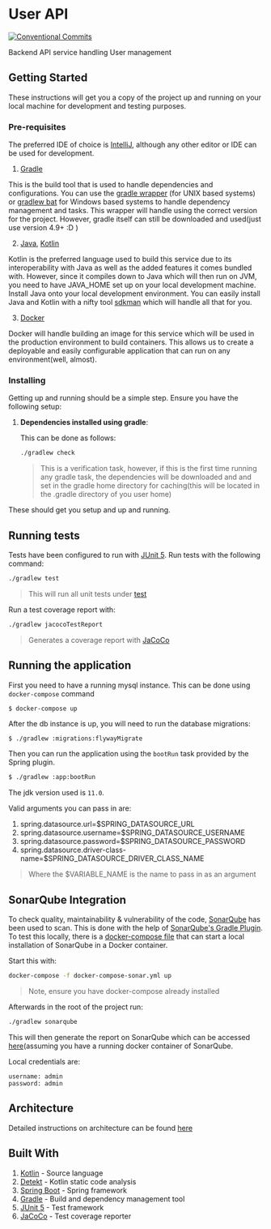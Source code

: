 # User API

[![Conventional Commits](https://img.shields.io/badge/Conventional%20Commits-1.0.0-yellow.svg)](https://conventionalcommits.org)

Backend API service handling User management

## Getting Started

These instructions will get you a copy of the project up and running on your local machine for development and testing 
purposes.

### Pre-requisites

The preferred IDE of choice is [IntelliJ](https://www.jetbrains.com/idea/), although any other editor or IDE can be used for development.

1. [Gradle](https://gradle.org/)

This is the build tool that is used to handle dependencies and configurations. You can use the [gradle wrapper](./gradlew) (for UNIX based systems) or [gradlew bat](./gradlew.bat)
for Windows based systems to handle dependency management and tasks. This wrapper will handle using the correct version 
for the project. However, gradle itself can still be downloaded and used(just use version 4.9+ :D )

2. [Java](https://www.oracle.com/java/), [Kotlin](https://kotlinlang.org)

Kotlin is the preferred language used to build this service due to its interoperability with Java as well as the added features
it comes bundled with. However, since it compiles down to Java which will then run on JVM, you need to have JAVA_HOME set up on
your local development machine. Install Java onto your local development environment. You can easily install Java and Kotlin 
with a nifty tool [sdkman](https://sdkman.io/) which will handle all that for you.

3. [Docker](https://www.docker.com/)

Docker will handle building an image for this service which will be used in the production environment to build containers. This allows
us to create a deployable and easily configurable application that can run on any environment(well, almost).

### Installing

Getting up and running should be a simple step. Ensure you have the following setup:

1. __Dependencies installed using gradle__:

    This can be done as follows:
    
    ```bash
    ./gradlew check
    ```
    
    > This is a verification task, however, if this is the first time running any gradle task, the dependencies will be downloaded and
    > and set in the gradle home directory for caching(this will be located in the .gradle directory of you user home)


These should get you setup and up and running.

## Running tests

Tests have been configured to run with [JUnit 5](https://junit.org/junit5/). Run tests with the following command:

```bash
./gradlew test
```

> This will run all unit tests under [test](./src/test/kotlin/)

Run a test coverage report with:

```bash
./gradlew jacocoTestReport
```

> Generates a coverage report with [JaCoCo](http://www.eclemma.org/jacoco/)

## Running the application

First you need to have a running mysql instance. This can be done using `docker-compose` command

```bash
$ docker-compose up
```

After the db instance is up, you will need  to run the database migrations:

```
$ ./gradlew :migrations:flywayMigrate
```

Then you can run the application using the `bootRun` task provided by the Spring plugin.

```bash
$ ./gradlew :app:bootRun
```

The jdk version used is `11.0`.

Valid arguments you can pass in are:

1. spring.datasource.url=$SPRING_DATASOURCE_URL
2. spring.datasource.username=$SPRING_DATASOURCE_USERNAME
3. spring.datasource.password=$SPRING_DATASOURCE_PASSWORD
4. spring.datasource.driver-class-name=$SPRING_DATASOURCE_DRIVER_CLASS_NAME

> Where the $VARIABLE_NAME is the name to pass in as an argument

## SonarQube Integration

To check quality, maintainability & vulnerability of the code, [SonarQube](https://docs.sonarqube.org/latest/) has been
used to scan. This is done with the help of [SonarQube's Gradle Plugin](https://docs.sonarqube.org/latest/analysis/scan/sonarscanner-for-gradle/).
To test this locally, there is a [docker-compose file](./docker-compose-sonar.yml) that can start a local installation 
of SonarQube in a Docker container.

Start this with:

```bash
docker-compose -f docker-compose-sonar.yml up
```

> Note, ensure you have docker-compose already installed

Afterwards in the root of the project run:

```bash
./gradlew sonarqube
```

This will then generate the report on SonarQube which can be accessed [here](http://localhost:9000/)(assuming you have a
running docker container of SonarQube.

Local credentials are:

```
username: admin
password: admin
```

## Architecture

Detailed instructions on architecture can be found [here](./docs/Architecture.md)

## Built With

1. [Kotlin](https://kotlinlang.org) - Source language
2. [Detekt](https://ktlint.github.io/) - Kotlin static code analysis 
3. [Spring Boot](https://spring.io) - Spring framework 
4. [Gradle](https://gradle.org) - Build and dependency management tool
5. [JUnit 5](https://junit.org/junit5/) - Test framework 
6. [JaCoCo](http://www.eclemma.org/jacoco/) - Test coverage reporter
